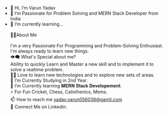 - 👋 Hi, I’m Varun Yadav
- 👀 I’m Passionate for Problem Solving and MERN Stack Developer from India
- 🌱 I’m currently learning...<br/><br/>
🙋‍♂️About Me<br/><br/>
  I'm a very Passionate For Programming and Problem-Solving Enthusiast. I'm always ready to learn new things.<br/>
  👁‍🗨 What's Special about me?<br/>
  Ability to quickly Learn and Master a new skill and to implement it to solve a realtime problem.<br/>
  👨‍💻 Love to learn new technologies and to explore new sets of areas.<br/>
  🔭 I’m Currently Studying in 2nd Year.<br/>
  📘 I’m Currently learning 𝐌𝐄𝐑𝐍 𝐒𝐭𝐚𝐜𝐤 𝐃𝐞𝐯𝐞𝐥𝐨𝐩𝐞𝐦𝐞𝐧𝐭.<br/>
  ⚡ For Fun Cricket, Chess, Calisthenics, Mems.<br/>
  📫 How to reach me yadav.varun056038@gamil.com<br/>
  🔗 Connect Me on Linkedin.<br/>

<!---
Varunyadavgithub/Varunyadavgithub is a ✨ special ✨ repository because its `README.md` (this file) appears on your GitHub profile.
You can click the Preview link to take a look at your changes.
--->
